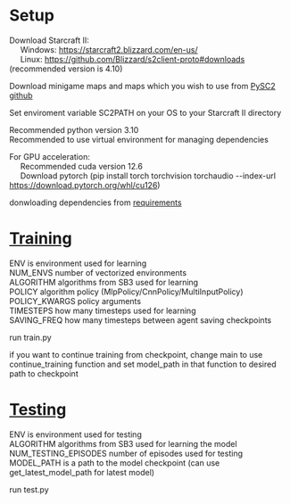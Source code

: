 # Setup

Download Starcraft II: \
&nbsp;&nbsp;&nbsp;&nbsp; Windows: https://starcraft2.blizzard.com/en-us/ \
&nbsp;&nbsp;&nbsp;&nbsp; Linux: https://github.com/Blizzard/s2client-proto#downloads (recommended version is 4.10) 

Download minigame maps and maps which you wish to use from [PySC2 github](https://github.com/google-deepmind/pysc2?tab=readme-ov-file#get-the-maps)

Set enviroment variable SC2PATH on your OS to your Starcraft II directory

Recommended python version 3.10 \
Recommended to use virtual environment for managing dependencies 

For GPU acceleration: \
&nbsp;&nbsp;&nbsp;&nbsp; Recommended cuda version 12.6 \
&nbsp;&nbsp;&nbsp;&nbsp; Download pytorch (pip install torch torchvision torchaudio --index-url https://download.pytorch.org/whl/cu126) 

donwloading dependencies from [requirements](requirements.txt)

# [Training](train.py)
ENV is environment used for learning \
NUM_ENVS number of vectorized environments \
ALGORITHM algorithms from SB3 used for learning \
POLICY algorithm policy (MlpPolicy/CnnPolicy/MultiInputPolicy) \
POLICY_KWARGS policy arguments \
TIMESTEPS how many timesteps used for learning \
SAVING_FREQ how many timesteps between agent saving checkpoints

run train.py

if you want to continue training from checkpoint, change main to use continue_training function and 
set model_path in that function to desired path to checkpoint

# [Testing](test.py)
ENV is environment used for testing \
ALGORITHM algorithms from SB3 used for learning the model\
NUM_TESTING_EPISODES number of episodes used for testing \
MODEL_PATH is a path to the model checkpoint (can use get_latest_model_path for latest model)

run test.py


